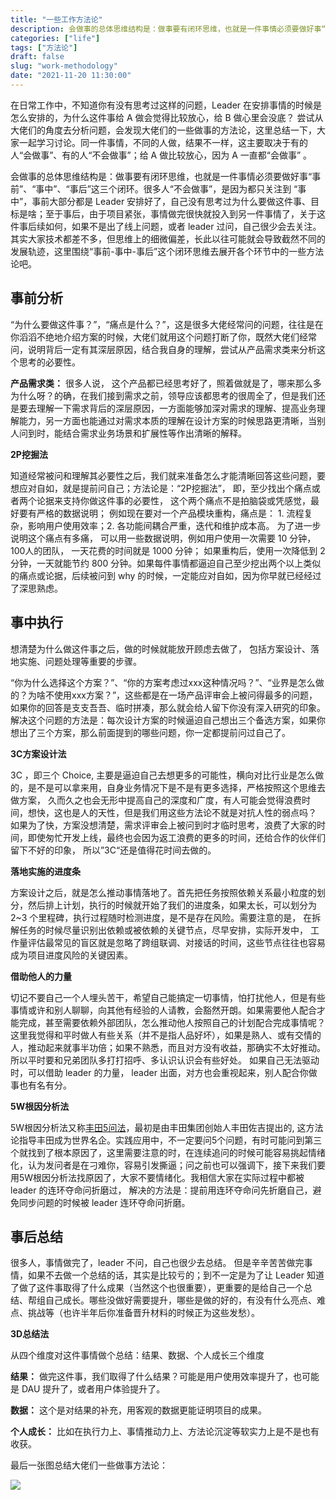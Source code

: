 ```yaml
---
title: "一些工作方法论"
description: 会做事的总体思维结构是：做事要有闭环思维，也就是一件事情必须要做好事“事前”、“事中”、“事后”这三个闭环。
categories: ["life"]
tags: ["方法论"]
draft: false
slug: "work-methodology"
date: "2021-11-20 11:30:00"
---
```


在日常工作中，不知道你有没有思考过这样的问题，Leader 在安排事情的时候是怎么安排的，为什么这件事给 A 做会觉得比较放心，给 B 做心里会没底？ 尝试从大佬们的角度去分析问题，会发现大佬们的一些做事的方法论，这里总结一下，大家一起学习讨论。同一件事情，不同的人做，结果不一样，这主要取决于有的人“会做事”、有的人“不会做事”；给 A 做比较放心，因为 A 一直都“会做事” 。

会做事的总体思维结构是：做事要有闭环思维，也就是一件事情必须要做好事“事前”、“事中”、“事后”这三个闭环。很多人“不会做事”，是因为都只关注到 “事中”，事前大部分都是 Leader 安排好了，自己没有思考过为什么要做这件事、目标是啥；至于事后，由于项目紧张，事情做完很快就投入到另一件事情了，关于这件事后续如何，如果不是出了线上问题，或者 leader 过问，自己很少会去关注。其实大家技术都差不多，但思维上的细微偏差，长此以往可能就会导致截然不同的发展轨迹，这里围绕“事前-事中-事后”这个闭环思维去展开各个环节中的一些方法论吧。

## 事前分析

“为什么要做这件事？”，“痛点是什么？”，这是很多大佬经常问的问题，往往是在你滔滔不绝地介绍方案的时候，大佬们就用这个问题打断了你，既然大佬们经常问，说明背后一定有其深层原因，结合我自身的理解，尝试从产品需求类来分析这个思考的必要性。

**产品需求类：** 很多人说， 这个产品都已经思考好了，照着做就是了，哪来那么多为什么呀？的确，在我们接到需求之前，领导应该都思考的很周全了，但是我们还是要去理解一下需求背后的深层原因，一方面能够加深对需求的理解、提高业务理解能力，另一方面也能通过对需求本质的理解在设计方案的时候思路更清晰，当别人问到时，能结合需求业务场景和扩展性等作出清晰的解释。

**2P挖掘法**

知道经常被问和理解其必要性之后，我们就来准备怎么才能清晰回答这些问题，要想应对自如，就是提前问自己；方法论是：“2P挖掘法”， 即，至少找出个痛点或者两个论据来支持你做这件事的必要性， 这个两个痛点不是拍脑袋或凭感觉，最好要有严格的数据说明； 例如现在要对一个产品模块重构，痛点是： 1. 流程复杂，影响用户使用效率；2. 各功能间耦合严重，迭代和维护成本高。 为了进一步说明这个痛点有多痛， 可以用一些数据说明，例如用户使用一次需要 10 分钟， 100人的团队， 一天花费的时间就是 1000 分钟； 如果重构后，使用一次降低到 2 分钟，一天就能节约 800 分钟。如果每件事情都逼迫自己至少挖出两个以上类似的痛点或论据，后续被问到 why 的时候，一定能应对自如，因为你早就已经经过了深思熟虑。

## 事中执行

想清楚为什么做这件事之后，做的时候就能放开顾虑去做了， 包括方案设计、落地实施、问题处理等重要的步骤。

“你为什么选择这个方案？”、“你的方案考虑过xxx这种情况吗？”、“业界是怎么做的？为啥不使用xxx方案？”，这些都是在一场产品评审会上被问得最多的问题，如果你的回答是支支吾吾、临时拼凑，那么就会给人留下你没有深入研究的印象。 解决这个问题的方法是：每次设计方案的时候逼迫自己想出三个备选方案，如果你想出了三个方案，那么前面提到的哪些问题，你一定都提前问过自己了。

**3C方案设计法**

3C ，即三个 Choice, 主要是逼迫自己去想更多的可能性，横向对比行业是怎么做的，是不是可以拿来用，自身业务情况下是不是有更多选择，严格按照这个思维去做方案， 久而久之也会无形中提高自己的深度和广度，有人可能会觉得浪费时间，想快，这也是人的天性，但是我们用这些方法论不就是对抗人性的弱点吗？ 如果为了快，方案没想清楚，需求评审会上被问到时才临时思考，浪费了大家的时间，即使匆忙开发上线，最终也会因为返工浪费的更多的时间，还给合作的伙伴们留下不好的印象， 所以”3C“还是值得花时间去做的。

**落地实施的进度条**

方案设计之后，就是怎么推动事情落地了。首先把任务按照依赖关系最小粒度的划分，然后排上计划，执行的时候就开始了我们的进度条，如果太长，可以划分为 2~3 个里程碑，执行过程随时检测进度，是不是存在风险。需要注意的是， 在拆解任务的时候尽量识别出依赖或被依赖的关键节点，尽早安排，实际开发中， 工作量评估最常见的盲区就是忽略了跨组联调、对接话的时间，这些节点往往也容易成为项目进度风险的关键因素。

**借助他人的力量**

切记不要自己一个人埋头苦干，希望自己能搞定一切事情，怕打扰他人，但是有些事情或许和别人聊聊，向其他有经验的人请教，会豁然开朗。如果需要他人配合才能完成，甚至需要依赖外部团队，怎么推动他人按照自己的计划配合完成事情呢？ 这里我觉得和平时做人有些关系（并不是指人品好坏），如果是熟人、或有交情的人，推动起来就事半功倍；如果不熟悉，而且对方没有收益，那确实不太好推动。所以平时要和兄弟团队多打打招呼、多认识认识会有些好处。 如果自己无法驱动时，可以借助 leader 的力量， leader 出面，对方也会重视起来，别人配合你做事也有名有分。

**5W根因分析法**

5W根因分析法又称[丰田5问法](https://baike.baidu.com/item/5why分析法)，最初是由丰田集团创始人丰田佐吉提出的, 这方法论指导丰田成为世界名企。实践应用中，不一定要问5个问题，有时可能问到第三个就找到了根本原因了，这里需要注意的时，在连续追问的时候可能容易挑起情绪化，认为发问者是在刁难你，容易引发撕逼；问之前也可以强调下，接下来我们要用5W根因分析法找原因了，大家不要情绪化。我相信大家在实际过程中都被 leader 的连环夺命问折磨过， 解决的方法是：提前用连环夺命问先折磨自己，避免同步问题的时候被 leader 连环夺命问折磨。

## 事后总结

很多人，事情做完了，leader 不问，自己也很少去总结。 但是辛辛苦苦做完事情，如果不去做一个总结的话，其实是比较亏的；到不一定是为了让 Leader 知道了做了这件事取得了什么成果（当然这个也很重要），更重要的是给自己一个总结、帮组自己成长。哪些没做好需要提升，哪些是做的好的，有没有什么亮点、难点、挑战等（也许半年后你准备晋升材料的时候正为这些发愁）。

**3D总结法**

从四个维度对这件事情做个总结：结果、数据、个人成长三个维度

**结果：** 做完这件事，我们取得了什么结果？可能是用户使用效率提升了，也可能是 DAU 提升了，或者用户体验提升了。

**数据：** 这个是对结果的补充，用客观的数据更能证明项目的成果。

**个人成长：** 比如在执行力上、事情推动力上、方法论沉淀等软实力上是不是也有收获。

最后一张图总结大佬们一些做事方法论：

![](https://tva1.sinaimg.cn/large/e6c9d24ely1h3jd6qnnr4j20i407wwf4.jpg)


